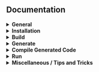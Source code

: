 <div align="left">
<h2>Documentation</h2>
</div>

<details>
<summary><b>General</b></summary>

- [What is StarPlat?](https://github.com/durwasa-chakraborty/StarPlat/wiki#what-is-starplat)
- [Installation requirements](https://github.com/durwasa-chakraborty/StarPlat/wiki#installation-requirement)
- [Quickstart guide](https://github.com/durwasa-chakraborty/StarPlat/wiki#quickstart-guide)

</details>

<details>
<summary><b>Installation</b></summary>

- [Installation](https://github.com/durwasa-chakraborty/StarPlat/wiki/Installation)
- [AquaCluster]
  - [CUDA]
  - [OMP]
  - [MPI]
- [Linux]
  - [CUDA]
  - [OMP]
  - [MPI]
- [MacOS]
  - [CUDA]
  - [OMP]
  - [MPI]
- [Windows]
  - [CUDA]
  - [OMP]
  - [MPI]
</details>

<details>
<summary><b>Build</b></summary>

- [Build](https://github.com/durwasa-chakraborty/StarPlat/wiki/Build)
- [AquaCluster]
  - [CUDA]
  - [OMP]
  - [MPI]
- [Linux]
  - [CUDA]
  - [OMP]
  - [MPI]
- [MacOS]
  - [CUDA]
  - [OMP]
  - [MPI]
- [Windows]
  - [CUDA]
  - [OMP]
  - [MPI]
</details>

<details>
<summary><b>Generate</b></summary>

- [Generate](https://github.com/durwasa-chakraborty/StarPlat/wiki/Generate)
- [AquaCluster]
  - [CUDA]
  - [OMP]
  - [MPI]
- [Linux]
  - [CUDA]
  - [OMP]
  - [MPI]
- [MacOS]
  - [CUDA]
  - [OMP]
  - [MPI]
- [Windows]
  - [CUDA]
  - [OMP]
  - [MPI]
</details>

<details>
<summary><b>Compile Generated Code</b></summary>

- [Compile Generated Code](https://github.com/durwasa-chakraborty/StarPlat/wiki/Compile-Generated-Code)
- [AquaCluster]
  - [CUDA]
  - [OMP]
  - [MPI]
- [Linux]
  - [CUDA]
  - [OMP]
  - [MPI]
- [MacOS]
  - [CUDA]
  - [OMP]
  - [MPI]
- [Windows]
  - [CUDA]
  - [OMP]
  - [MPI]
</details>

<details>
<summary><b>Run</b></summary>

- [Run](https://github.com/durwasa-chakraborty/StarPlat/wiki/Run)
- [AquaCluster]
  - [CUDA]
  - [OMP]
  - [MPI]
- [Linux]
  - [CUDA]
  - [OMP]
  - [MPI]
- [MacOS]
  - [CUDA]
  - [OMP]
  - [MPI]
- [Windows]
  - [CUDA]
  - [OMP]
  - [MPI]
</details>

<details>
<summary><b>Miscellaneous / Tips and Tricks</b></summary>

- [Miscellaenous](https://github.com/durwasa-chakraborty/StarPlat/wiki#installation-requirement)